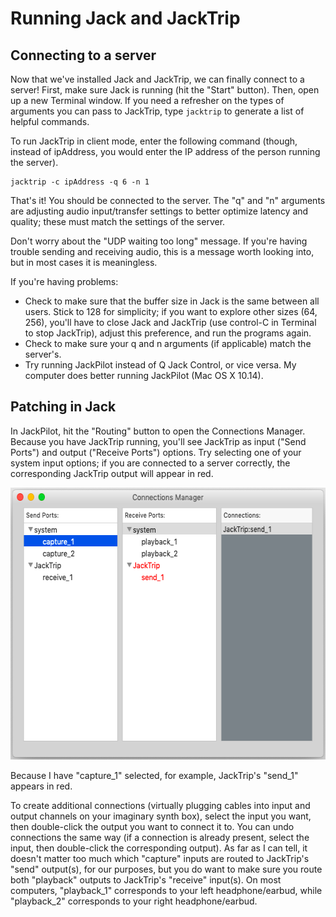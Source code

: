 # Running Jack and JackTrip
## Connecting to a server

Now that we've installed Jack and JackTrip, we can finally connect to a server! First, make sure Jack is running (hit the "Start" button). Then, open up a new Terminal window. If you need a refresher on the types of arguments you can pass to JackTrip, type `jacktrip` to generate a list of helpful commands.

To run JackTrip in client mode, enter the following command (though, instead of ipAddress, you would enter the IP address of the person running the server).
```
jacktrip -c ipAddress -q 6 -n 1
```
That's it! You should be connected to the server. The "q" and "n" arguments are adjusting audio input/transfer settings to better optimize latency and quality; these must match the settings of the server.

Don't worry about the "UDP waiting too long" message. If you're having trouble sending and receiving audio, this is a message worth looking into, but in most cases it is meaningless.

If you're having problems:
- Check to make sure that the buffer size in Jack is the same between all users. Stick to 128 for simplicity; if you want to explore other sizes (64, 256), you'll have to close Jack and JackTrip (use control-C in Terminal to stop JackTrip), adjust this preference, and run the programs again.
- Check to make sure your q and n arguments (if applicable) match the server's.
- Try running JackPilot instead of Q Jack Control, or vice versa. My computer does better running JackPilot (Mac OS X 10.14).

## Patching in Jack

In JackPilot, hit the "Routing" button to open the Connections Manager. Because you have JackTrip running, you'll see JackTrip as input ("Send Ports") and output ("Receive Ports") options. Try selecting one of your system input options; if you are connected to a server correctly, the corresponding JackTrip output will appear in red.

<p align="center">
  <img width="587" height="435" src="https://github.com/lucylangenb/jacktrip/blob/master/screencaps/jackpilot_connectionswhilerunning.png?raw=true">
</p>

Because I have "capture_1" selected, for example, JackTrip's "send_1" appears in red. 

To create additional connections (virtually plugging cables into input and output channels on your imaginary synth box), select the input you want, then double-click the output you want to connect it to. You can undo connections the same way (if a connection is already present, select the input, then double-click the corresponding output). As far as I can tell, it doesn't matter too much which "capture" inputs are routed to JackTrip's "send" output(s), for our purposes, but you do want to make sure you route both "playback" outputs to JackTrip's "receive" input(s). On most computers, "playback_1" corresponds to your left headphone/earbud, while "playback_2" corresponds to your right headphone/earbud. 

